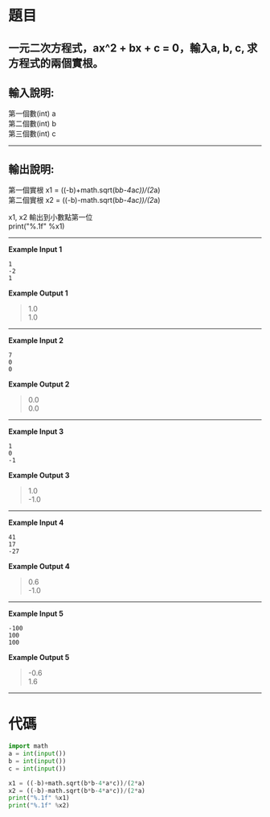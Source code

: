 # 題目 
一元二次方程式，ax^2 + bx + c = 0，輸入a, b, c, 求 方程式的兩個實根。
-----------------------------
## 輸入說明:  
第一個數(int) a  
第二個數(int) b  
第三個數(int) c  

-----------------------------
## 輸出說明:  
第一個實根 x1 = ((-b)+math.sqrt(b*b-4*a*c))/(2*a)  
第二個實根 x2 = ((-b)-math.sqrt(b*b-4*a*c))/(2*a)  

x1, x2 輸出到小數點第一位  
print("%.1f" %x1)  

-----------------------------
**Example Input 1**  
```
1  
-2  
1
```
 
**Example Output 1**  
>1.0  
1.0  

-------------------
**Example Input 2**  
```
7  
0  
0
```
**Example Output 2**  
>0.0  
0.0  

-------------------
**Example Input 3**  
```
1  
0  
-1
``` 
**Example Output 3**  
>1.0  
-1.0  

-------------------
**Example Input 4**  
```
41  
17  
-27
```
**Example Output 4**  
>0.6  
-1.0  

-------------------
**Example Input 5**  
```
-100  
100  
100  
```
**Example Output 5**  
>-0.6  
1.6  

---
# 代碼
``` python
import math
a = int(input())
b = int(input())
c = int(input())

x1 = ((-b)+math.sqrt(b*b-4*a*c))/(2*a)
x2 = ((-b)-math.sqrt(b*b-4*a*c))/(2*a)
print("%.1f" %x1)
print("%.1f" %x2)
```
